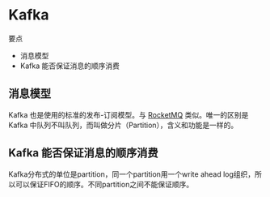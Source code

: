 # Kafka

要点

- 消息模型
- Kafka 能否保证消息的顺序消费

## 消息模型

Kafka 也是使用的标准的发布-订阅模型。与 [RocketMQ](RocketMQ.md) 类似。唯一的区别是 Kafka 中队列不叫队列，而叫做分片（Partition），含义和功能是一样的。

## Kafka 能否保证消息的顺序消费

Kafka分布式的单位是partition，同一个partition用一个write ahead log组织，所以可以保证FIFO的顺序。不同partition之间不能保证顺序。

